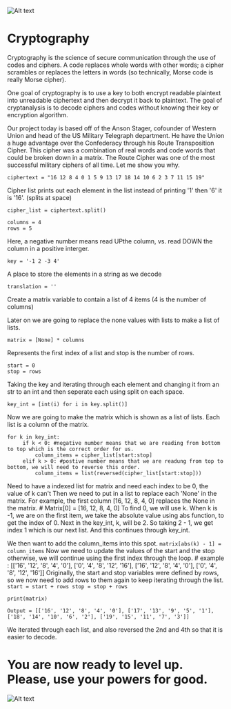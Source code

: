 ![Alt text](https://coverfiles.alphacoders.com/260/thumb-1920-26096.jpg "Matrix Banner")


# Cryptography

Cryptography is the science of secure communication through the use of codes and ciphers. A
code replaces whole words with other words; a cipher scrambles or replaces the letters in
words (so technically, Morse code is really Morse cipher). 

One goal of cryptography is to use a key to both encrypt readable plaintext into unreadable 
ciphertext and then decrypt it back to plaintext. The goal of cryptanalysis is to decode 
ciphers and codes without knowing their key or encryption algorithm.

Our project today is based off of the Anson Stager, cofounder of Western Union and head 
of the US Military Telegraph department. He have the Union a huge advantage over the 
Confederacy through his Route Transposition Cipher. This cipher was a combination of real 
words and code words that could be broken down in a matrix. The Route Cipher was one of the 
most successful military ciphers of all time. Let me show you why. 

```
ciphertext = "16 12 8 4 0 1 5 9 13 17 18 14 10 6 2 3 7 11 15 19"
```

Cipher list prints out each element in the list instead of printing '1' then '6' it is '16'. (splits at space)
```
cipher_list = ciphertext.split()
```

```
columns = 4
rows = 5
```
Here, a negative number means read UPthe column, vs. read DOWN the column in a positive interger. 
```
key = '-1 2 -3 4' 
```
A place to store the elements in a string as we decode
```
translation = ''
```
Create a matrix variable to contain a list of 4 items (4 is the number of columns) 

Later on we are going to replace the none values with lists to make a list of lists.
```
matrix = [None] * columns
```
Represents the first index of a list and stop is the number of rows.
```
start = 0
stop = rows
```
Taking the key and iterating through each element and changing it from an str to an int and then seperate each using split on each space. 
```
key_int = [int(i) for i in key.split()] 
```
Now we are going to make the matrix which is shown as a list of lists. Each list is a column of the matrix.
```
for k in key_int:
     if k < 0: #negative number means that we are reading from bottom to top which is the correct order for us. 
         column_items = cipher_list[start:stop]
     elif k > 0: #postive number means that we are readung from top to bottom, we will need to reverse this order.
         column_items = list(reversed(cipher_list[start:stop]))
```
Need to have a indexed list for matrix and need each index to be 0, the value of k can't 
   Then we need to put in a list to replace each 'None' in the matrix.
   For example, the first column [16, 12, 8, 4, 0] replaces the None in the matrix.
    # Matrix[0] = [16, 12, 8, 4, 0] 
    To find 0, we will use k. 
When k is -1, we are on the first item, we take the absolute value using abs function, to get the index of 0.
Next in the key_int, k, will be 2. So taking 2 - 1, we get index 1 which is our next list. And this continues through key_int.

We then want to add the column_items into this spot. 
      ```
      matrix[abs(k) - 1] = column_items
      ```
Now we need to update the values of the start and the stop otherwise, we will continue using the first index through the loop.
     # example : [['16', '12', '8', '4', '0'], ['0', '4', '8', '12', '16'], ['16', '12', '8', '4', '0'], ['0', '4', '8', '12', '16']]
Originally, the start and stop variables were defined by rows, so we now need to add rows to them again to keep iterating through the list. 
     ```
     start = start + rows
     stop = stop + rows
     ```
```
print(matrix)
```
```
Output = [['16', '12', '8', '4', '0'], ['17', '13', '9', '5', '1'], ['18', '14', '10', '6', '2'], ['19', '15', '11', '7', '3']]
```
We iterated through each list, and also reversed the 2nd and 4th so that it is easier to decode. 

# You are now ready to level up. Please, use your powers for good. 

![Alt text](https://www.securemac.com/wp-content/uploads/2017/03/AdobeStock_123396196.jpeg "Hacker")

